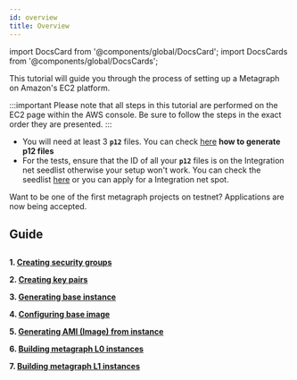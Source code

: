 ```yaml
---
id: overview
title: Overview
---
```

import DocsCard from '@components/global/DocsCard';
import DocsCards from '@components/global/DocsCards';

<intro-end />

This tutorial will guide you through the process of setting up a Metagraph on Amazon's EC2 platform.

:::important
Please note that all steps in this tutorial are performed on the EC2 page within the AWS console. Be sure to follow the steps in the exact order they are presented.
:::

- You will need at least 3 **`p12`** files. You can check  [here](/sdk/guides/working-with-p12-files) **how to generate p12 files**
- For the tests, ensure that the ID of all your **`p12`** files is on the Integration net seedlist otherwise your setup won't work. You can check the seedlist [here](https://constellationlabs-dag.s3.us-west-1.amazonaws.com/testnet-seedlist) or you can apply for a Integration net spot.

<DocsCards>
  <DocsCard header="Apply for Testnet Access" href="https://hgtp.typeform.com/to/SLneo4EE" icon="/icons/icon-placeholder.png">
    <p>Want to be one of the first metagraph projects on testnet? Applications are now being accepted.</p>
  </DocsCard>
</DocsCards>

## Guide
##

**1. [Creating security groups](/sdk/guides/setup-a-metagraph/security-groups)** 

**2. [Creating key pairs](/sdk/guides/setup-a-metagraph/key-pairs)**

**3. [Generating base instance](/sdk/guides/setup-a-metagraph/generating-base-instance)**

**4. [Configuring base image](/sdk/guides/setup-a-metagraph/configuring-base-instance)**

**5. [Generating AMI (Image) from instance](/sdk/guides/setup-a-metagraph/generating-AMI-from-instance)**

**6. [Building metagraph L0 instances](/sdk/guides/setup-a-metagraph/building-metagraph-intances/building-metagraph-L0-instances)**

**7. [Building metagraph L1 instances](/sdk/guides/setup-a-metagraph/building-metagraph-intances/building-metagraph-L1-instances)**
